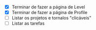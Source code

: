 - [x] Terminar de fazer a página de Level
- [x] Terminar de fazer a página de Profile
- [ ] Listar os projetos e tornalos "clicáveis"
- [ ] Listar as tarefas

